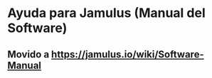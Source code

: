 
Ayuda para Jamulus (Manual del Software)
==============================

## Movido a https://jamulus.io/wiki/Software-Manual
